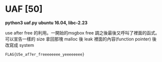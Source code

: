 # UAF [50]

**python3 uaf.py**
**ubuntu 16.04, libc-2.23**

use after free 的利用。一開始的msgbox free 調之後最後又呼叫了裡面的函式。可以宣告一樣的 size 拿回那塊 malloc 後 leak 裡面的內容(function pointer) 後改寫成 system

`FLAG{U5e_af7er_freeeeeeee_yeeeeeeee}`

